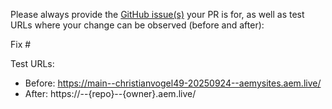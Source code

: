 Please always provide the [GitHub issue(s)](../issues) your PR is for, as well as test URLs where your change can be observed (before and after):

Fix #<gh-issue-id>

Test URLs:
- Before: https://main--christianvogel49-20250924--aemysites.aem.live/
- After: https://<branch>--{repo}--{owner}.aem.live/
